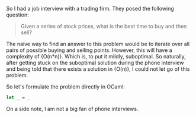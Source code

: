 <!--
---
layout: post
title: "Job interview question"
date: 2013-05-07
comments: false
published: false
---
-->

So I had a job interview with a trading firm. They posed the following
question:
	
> Given a series of stock prices, what is the best time to buy
	and then sell?

The naive way to find an answer to this problem would be to iterate
over all pairs of possible buying and selling points. However, this
will have a complexity of {O(n*n)}. Which is, to put it mildly,
suboptimal. So naturally, after getting stuck on the suboptimal
solution during the phone interview and being told that there exists a
solution in {O(n)}, I could not let go of this problem.

So let's formulate the problem directly in OCaml:

```ocaml
let _ = _
```

On a side note, I am not a
big fan of phone interviews.</div>

